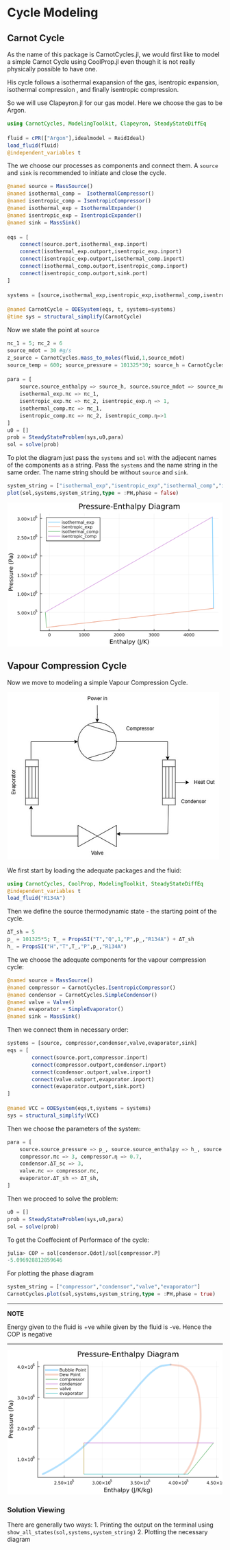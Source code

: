 # Cycle Modeling

## Carnot Cycle
As the name of this package is CarnotCycles.jl, we would first like to model a simple Carnot Cycle using CoolProp.jl even though it is not really physically possible to have one. 



His cycle follows a isothermal exapansion of the gas, isentropic expansion, isothermal compression , and finally isentropic compression.

So we will use Clapeyron.jl for our gas model. Here we choose the gas to be Argon.

```julia
using CarnotCycles, ModelingToolkit, Clapeyron, SteadyStateDiffEq

fluid = cPR(["Argon"],idealmodel = ReidIdeal)
load_fluid(fluid)
@independent_variables t
```

The we choose our processes as components and connect them. A `source` and `sink` is recommended to initiate and close the cycle.
```julia
@named source = MassSource()
@named isothermal_comp =  IsothermalCompressor()
@named isentropic_comp = IsentropicCompressor()
@named isothermal_exp = IsothermalExpander()
@named isentropic_exp = IsentropicExpander()
@named sink = MassSink()

eqs = [
    connect(source.port,isothermal_exp.inport)
    connect(isothermal_exp.outport,isentropic_exp.inport)
    connect(isentropic_exp.outport,isothermal_comp.inport)
    connect(isothermal_comp.outport,isentropic_comp.inport)
    connect(isentropic_comp.outport,sink.port)
]

systems = [source,isothermal_exp,isentropic_exp,isothermal_comp,isentropic_comp,sink]

@named CarnotCycle = ODESystem(eqs, t, systems=systems)
@time sys = structural_simplify(CarnotCycle)
```

Now we state the point at `source`
```julia
πc_1 = 5; πc_2 = 6
source_mdot = 30 #g/s
z_source = CarnotCycles.mass_to_moles(fluid,1,source_mdot)
source_temp = 600; source_pressure = 101325*30; source_h = CarnotCycles.pt_enthalpy(fluid,source_pressure,source_temp,z_source)

para = [
    source.source_enthalpy => source_h, source.source_mdot => source_mdot, source.source_x => 1, source.source_pressure => source_pressure,
    isothermal_exp.πc => πc_1,
    isentropic_exp.πc => πc_2, isentropic_exp.η => 1,
    isothermal_comp.πc => πc_1,
    isentropic_comp.πc => πc_2, isentropic_comp.η=>1
]
u0 = []
prob = SteadyStateProblem(sys,u0,para)
sol = solve(prob)
```

To plot the diagram just pass the `systems` and `sol` with the adjecent names of the components as a string. Pass the `systems` and the name string in the same order. The name string should be without `source` and `sink`. 
```julia
system_string = ["isothermal_exp","isentropic_exp","isothermal_comp","isentropic_comp"]
plot(sol,systems,system_string,type = :PH,phase = false)
```
![CarnotCycle_PH](Images/PhaseDiagrams/CarnotCycle_PH.png)

## Vapour Compression Cycle
Now we move to modeling a simple Vapour Compression Cycle.  

![Simple_VCC](Images/SimpleHP.jpg) 

We first start by loading the adequate packages and the fluid:
```julia
using CarnotCycles, CoolProp, ModelingToolkit, SteadyStateDiffEq
@independent_variables t
load_fluid("R134A")
```


Then we define the source thermodynamic state -  the starting point of the cycle.
```julia
ΔT_sh = 5
p_ = 101325*5; T_ = PropsSI("T","Q",1,"P",p_,"R134A") + ΔT_sh
h_ = PropsSI("H","T",T_,"P",p_,"R134A")
```

The we choose the adequate components for the vapour compression cycle:
```julia
@named source = MassSource()
@named compressor = CarnotCycles.IsentropicCompressor()
@named condensor = CarnotCycles.SimpleCondensor()
@named valve = Valve()
@named evaporator = SimpleEvaporator()
@named sink = MassSink()
```

Then we connect them in necessary order:

```julia
systems = [source, compressor,condensor,valve,evaporator,sink]
eqs = [
        connect(source.port,compressor.inport)
        connect(compressor.outport,condensor.inport)
        connect(condensor.outport,valve.inport)
        connect(valve.outport,evaporator.inport)
        connect(evaporator.outport,sink.port)
]

@named VCC = ODESystem(eqs,t,systems = systems)
sys = structural_simplify(VCC)
```

Then we choose the parameters of the system:

```julia
para = [
    source.source_pressure => p_, source.source_enthalpy => h_, source.source_mdot => 0.02, 
    compressor.πc => 3, compressor.η => 0.7,
    condensor.ΔT_sc => 3,
    valve.πc => compressor.πc,
    evaporator.ΔT_sh => ΔT_sh, 
]
```

Then we proceed to solve the problem:

```julia
u0 = []
prob = SteadyStateProblem(sys,u0,para)
sol = solve(prob)
```

To get the Coeffecient of Performace of the cycle: 
```julia
julia> COP = sol[condensor.Qdot]/sol[compressor.P]
-5.096928812859646
```

For plotting the phase diagram
```julia
system_string = ["compressor","condensor","valve","evaporator"]
CarnotCycles.plot(sol,systems,system_string,type = :PH,phase = true)
```


---
**NOTE**

Energy given to the fluid is +ve while given by the fluid is -ve. Hence the COP is negative

---
![VCC_PH_phase](Images/PhaseDiagrams/VCC_PH.png)

### Solution Viewing
There are generally two ways: 
    1. Printing the output on the terminal using `show_all_states(sol,systems,system_string)`
    2. Plotting the necessary diagram






